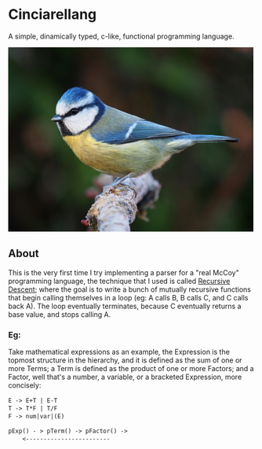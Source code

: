 # Cinciarellang

A simple, dinamically typed, c-like, functional programming language.


<img src="docs/res/cinciarella.jpg" width="500" />

## About 

This is the very first time I try implementing a parser for a "real McCoy" programming language, the technique that I used is called <a href="https://en.wikipedia.org/wiki/Recursive_descent_parser">Recursive Descent</a>; where the goal is to write a bunch of mutually recursive functions that begin calling themselves in a loop (eg: A calls B, B calls C, and C calls back A). The loop eventually terminates, because C eventually returns a base value, and stops calling A.

### Eg:

Take mathematical expressions as an example, the Expression is the topmost structure in the hierarchy, and it is defined as the sum of one or more Terms; a Term is defined as the product of one or more Factors; and a Factor, well that's a number, a variable, or a bracketed Expression, more concisely:

```
E -> E+T | E-T
T -> T*F | T/F
F -> num|var|(E)
```

```
pExp() - > pTerm() -> pFactor() ->
    <------------------------
```


